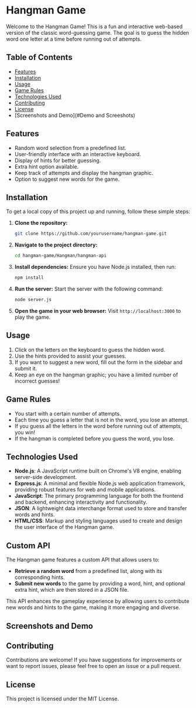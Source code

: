 # Hangman Game

Welcome to the Hangman Game! This is a fun and interactive web-based version of the classic word-guessing game. The goal is to guess the hidden word one letter at a time before running out of attempts.

## Table of Contents

- [Features](#features)
- [Installation](#installation)
- [Usage](#usage)
- [Game Rules](#game-rules)
- [Technologies Used](#technologies-used)
- [Contributing](#contributing)
- [License](#license)
- [Screenshots and Demo](#Demo and Screeshots)

## Features

- Random word selection from a predefined list.
- User-friendly interface with an interactive keyboard.
- Display of hints for better guessing.
- Extra hint option available.
- Keep track of attempts and display the hangman graphic.
- Option to suggest new words for the game.

## Installation

To get a local copy of this project up and running, follow these simple steps:

1. **Clone the repository:**
   ```bash
   git clone https://github.com/yourusername/hangman-game.git
   ```

2. **Navigate to the project directory:**
   ```bash
   cd hangman-game/Hangman/hangman-api
   ```

3. **Install dependencies:**
   Ensure you have Node.js installed, then run:
   ```bash
   npm install
   ```

4. **Run the server:**
   Start the server with the following command:
   ```bash
   node server.js
   ```

5. **Open the game in your web browser:**
   Visit `http://localhost:3000` to play the game.

## Usage

1. Click on the letters on the keyboard to guess the hidden word.
2. Use the hints provided to assist your guesses.
3. If you want to suggest a new word, fill out the form in the sidebar and submit it.
4. Keep an eye on the hangman graphic; you have a limited number of incorrect guesses!

## Game Rules

- You start with a certain number of attempts.
- Each time you guess a letter that is not in the word, you lose an attempt.
- If you guess all the letters in the word before running out of attempts, you win!
- If the hangman is completed before you guess the word, you lose.


## Technologies Used

- **Node.js**: A JavaScript runtime built on Chrome's V8 engine, enabling server-side development.
- **Express.js**: A minimal and flexible Node.js web application framework, providing robust features for web and mobile applications.
- **JavaScript**: The primary programming language for both the frontend and backend, enhancing interactivity and functionality.
- **JSON**: A lightweight data interchange format used to store and transfer words and hints.
- **HTML/CSS**: Markup and styling languages used to create and design the user interface of the Hangman game.

## Custom API

The Hangman game features a custom API that allows users to:

- **Retrieve a random word** from a predefined list, along with its corresponding hints.
- **Submit new words** to the game by providing a word, hint, and optional extra hint, which are then stored in a JSON file.

This API enhances the gameplay experience by allowing users to contribute new words and hints to the game, making it more engaging and diverse.

## Screenshots and Demo

## Contributing

Contributions are welcome! If you have suggestions for improvements or want to report issues, please feel free to open an issue or a pull request.

## License

This project is licensed under the MIT License.
